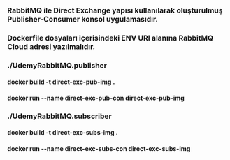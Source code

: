 ### RabbitMQ ile Direct Exchange yapısı kullanılarak oluşturulmuş Publisher-Consumer konsol uygulamasıdır.
### Dockerfile dosyaları içerisindeki ENV URI alanına RabbitMQ Cloud adresi yazılmalıdır.

### ./UdemyRabbitMQ.publisher
#### docker build -t direct-exc-pub-img .
#### docker run --name direct-exc-pub-con direct-exc-pub-img

### ./UdemyRabbitMQ.subscriber
#### docker build -t direct-exc-subs-img .
#### docker run --name direct-exc-subs-con direct-exc-subs-img
